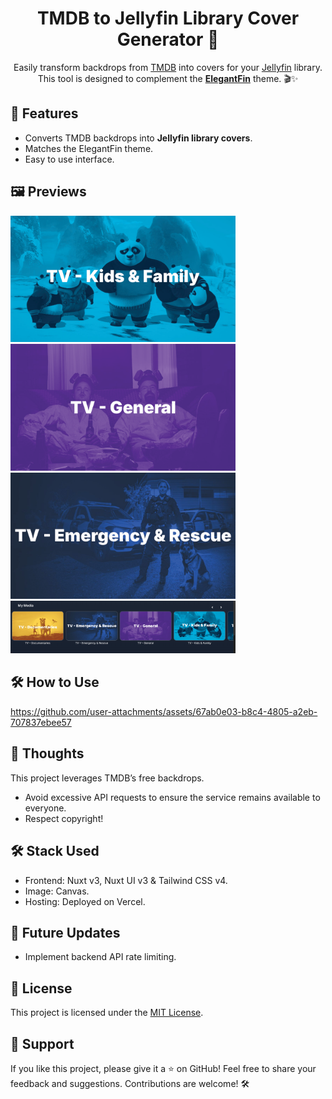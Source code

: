 <div align="center"> 
  <h1>TMDB to Jellyfin Library Cover Generator 🌟</h1>
  <p>Easily transform backdrops from <a href="https://www.themoviedb.org/" target="_blank">TMDB</a> into covers for your <a href="https://jellyfin.org/" target="_blank">Jellyfin</a> library. This tool is designed to complement the <a href="https://github.com/lscambo13/ElegantFin" target="_blank"><strong>ElegantFin</strong></a> theme. 🎬✨</p>
</div>

## 🚀 Features

- Converts TMDB backdrops into **Jellyfin library covers**.
- Matches the ElegantFin theme.
- Easy to use interface.

## 🖼️ Previews
  
<img src="https://github.com/KeyboardDabbler/JF-Library-Cover-Generator/blob/main/Previews/TV%20-%20Kids%20%26%20Family.png" style="width:360px;height:auto;"></img>
<img src="https://github.com/KeyboardDabbler/JF-Library-Cover-Generator/blob/main/Previews/TV%20-%20General.png" style="width:360px;height:auto;"></img>
<img src="https://github.com/KeyboardDabbler/JF-Library-Cover-Generator/blob/main/Previews/TV%20-%20Emergency%20%26%20Rescue.png" style="width:360px;height:auto;"></img>
<img src="https://github.com/KeyboardDabbler/JF-Library-Cover-Generator/blob/main/Previews/Homepage.png" style="width:360px;height:auto;"></img>

## 🛠️ How to Use
https://github.com/user-attachments/assets/67ab0e03-b8c4-4805-a2eb-707837ebee57

## 💭 Thoughts
This project leverages TMDB’s free backdrops.
- Avoid excessive API requests to ensure the service remains available to everyone.
- Respect copyright!

## 🛠️ Stack Used
- Frontend: Nuxt v3, Nuxt UI v3 & Tailwind CSS v4.
- Image: Canvas.
- Hosting: Deployed on Vercel.

## 🔮 Future Updates
- Implement backend API rate limiting.

## 📄 License
This project is licensed under the [MIT License](./LICENSE).

## 🌟 Support

If you like this project, please give it a ⭐ on GitHub!
Feel free to share your feedback and suggestions. Contributions are welcome! 🛠️
